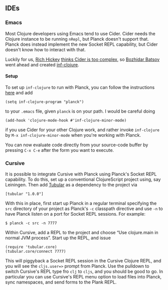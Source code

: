 ## IDEs

### Emacs

Most Clojure developers using Emacs tend to use Cider. Cider needs the
Clojure instance to be running `nRepl`, but Planck doesn't support
that. Planck does instead implement the new Socket REPL capability, but Cider doesn't know how to interact with that.

Luckily for us, [Rich Hickey](http://www.infoq.com/presentations/Simple-Made-Easy)
[thinks Cider is too complex](http://batsov.com/articles/2014/12/04/introducing-inf-clojure-a-better-basic-clojure-repl-for-emacs/),
so 
[Bozhidar Batsov](http://batsov.com) went ahead and created
[inf-clojure](https://github.com/clojure-emacs/inf-clojure).

#### Setup

To set up `inf-clojure` to run with Planck, you can follow the
instructions [here](https://github.com/clojure-emacs/inf-clojure) and
add

```
(setq inf-clojure-program "planck")
```

to your `.emacs` file, given `planck` is on your path. I would be
careful doing

```
(add-hook 'clojure-mode-hook #'inf-clojure-minor-mode)
```
if you use Cider for your other Clojure work, and rather invoke
`inf-clojure` by `M-x inf-clojure-minor-mode` when you're working with 
Planck.

You can now evaluate code directly from your source-code buffer by
pressing `C-x C-e` after the form you want to execute.

### Cursive

It is possible to integrate Cursive with Planck using Planck's Socket REPL capability. To do this, set up a conventional ClojureScript project using, say Leiningen. Then add [Tubular](https://github.com/mfikes/tubular) as a dependency to the project via

```
[tubular "1.0.0"]
```

With this in place, first start up Planck in a regular terminal specifying the `src` directory of your project as Planck's `-c` classpath directive and use `-n` to have Planck listen on a port for Socket REPL sessions. For example:

```
$ planck -c src -n 7777
```

Within Cursive, add a REPL to the project and choose “Use clojure.main in normal JVM process”. Start up the REPL, and issue

```
(require 'tubular.core)
(tubular.core/connect 7777)
```

This will piggyback a Socket REPL session in the Cursive Clojure REPL, and you will see the `cljs.user=>` prompt from Planck. Use the pulldown to switch Cursive's REPL type fro `clj` to `cljs`, and you should be good to go. In particular you can use Cursive's REPL menu option to load files into Planck, sync namespaces, and send forms to the Plank REPL.